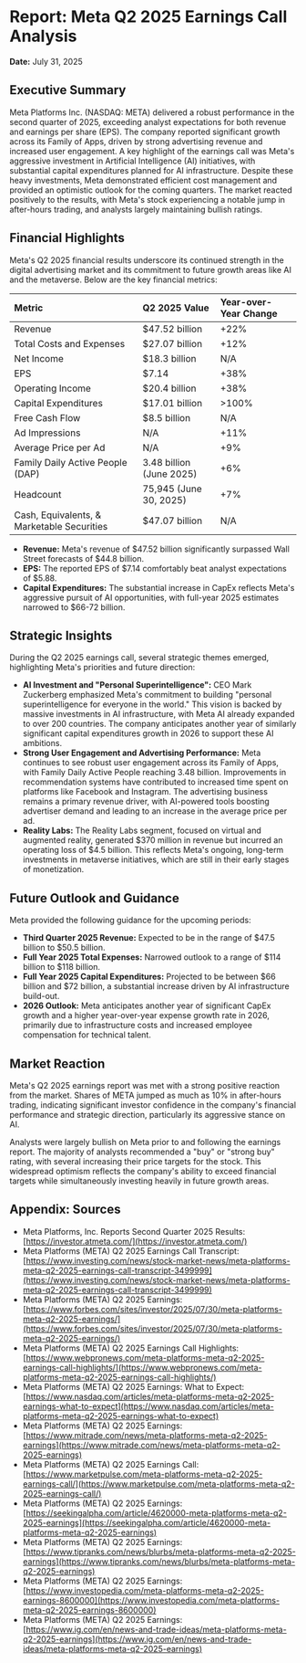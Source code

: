 # Report: Meta Q2 2025 Earnings Call Analysis

**Date:** July 31, 2025

## Executive Summary
Meta Platforms Inc. (NASDAQ: META) delivered a robust performance in the second quarter of 2025, exceeding analyst expectations for both revenue and earnings per share (EPS). The company reported significant growth across its Family of Apps, driven by strong advertising revenue and increased user engagement. A key highlight of the earnings call was Meta's aggressive investment in Artificial Intelligence (AI) initiatives, with substantial capital expenditures planned for AI infrastructure. Despite these heavy investments, Meta demonstrated efficient cost management and provided an optimistic outlook for the coming quarters. The market reacted positively to the results, with Meta's stock experiencing a notable jump in after-hours trading, and analysts largely maintaining bullish ratings.

## Financial Highlights
Meta's Q2 2025 financial results underscore its continued strength in the digital advertising market and its commitment to future growth areas like AI and the metaverse. Below are the key financial metrics:

| Metric                       | Q2 2025 Value      | Year-over-Year Change |
| :--------------------------- | :----------------- | :-------------------- |
| Revenue                      | $47.52 billion     | +22%                  |
| Total Costs and Expenses     | $27.07 billion     | +12%                  |
| Net Income                   | $18.3 billion      | N/A                   |
| EPS                          | $7.14              | +38%                  |
| Operating Income             | $20.4 billion      | +38%                  |
| Capital Expenditures         | $17.01 billion     | >100%                 |
| Free Cash Flow               | $8.5 billion       | N/A                   |
| Ad Impressions               | N/A                | +11%                  |
| Average Price per Ad         | N/A                | +9%                   |
| Family Daily Active People (DAP) | 3.48 billion (June 2025) | +6%                   |
| Headcount                    | 75,945 (June 30, 2025) | +7%                   |
| Cash, Equivalents, & Marketable Securities | $47.07 billion     | N/A                   |

*   **Revenue:** Meta's revenue of $47.52 billion significantly surpassed Wall Street forecasts of $44.8 billion.
*   **EPS:** The reported EPS of $7.14 comfortably beat analyst expectations of $5.88.
*   **Capital Expenditures:** The substantial increase in CapEx reflects Meta's aggressive pursuit of AI opportunities, with full-year 2025 estimates narrowed to $66-72 billion.

## Strategic Insights
During the Q2 2025 earnings call, several strategic themes emerged, highlighting Meta's priorities and future direction:

*   **AI Investment and "Personal Superintelligence":** CEO Mark Zuckerberg emphasized Meta's commitment to building "personal superintelligence for everyone in the world." This vision is backed by massive investments in AI infrastructure, with Meta AI already expanded to over 200 countries. The company anticipates another year of similarly significant capital expenditures growth in 2026 to support these AI ambitions.
*   **Strong User Engagement and Advertising Performance:** Meta continues to see robust user engagement across its Family of Apps, with Family Daily Active People reaching 3.48 billion. Improvements in recommendation systems have contributed to increased time spent on platforms like Facebook and Instagram. The advertising business remains a primary revenue driver, with AI-powered tools boosting advertiser demand and leading to an increase in the average price per ad.
*   **Reality Labs:** The Reality Labs segment, focused on virtual and augmented reality, generated $370 million in revenue but incurred an operating loss of $4.5 billion. This reflects Meta's ongoing, long-term investments in metaverse initiatives, which are still in their early stages of monetization.

## Future Outlook and Guidance
Meta provided the following guidance for the upcoming periods:

*   **Third Quarter 2025 Revenue:** Expected to be in the range of $47.5 billion to $50.5 billion.
*   **Full Year 2025 Total Expenses:** Narrowed outlook to a range of $114 billion to $118 billion.
*   **Full Year 2025 Capital Expenditures:** Projected to be between $66 billion and $72 billion, a substantial increase driven by AI infrastructure build-out.
*   **2026 Outlook:** Meta anticipates another year of significant CapEx growth and a higher year-over-year expense growth rate in 2026, primarily due to infrastructure costs and increased employee compensation for technical talent.

## Market Reaction
Meta's Q2 2025 earnings report was met with a strong positive reaction from the market. Shares of META jumped as much as 10% in after-hours trading, indicating significant investor confidence in the company's financial performance and strategic direction, particularly its aggressive stance on AI.

Analysts were largely bullish on Meta prior to and following the earnings report. The majority of analysts recommended a "buy" or "strong buy" rating, with several increasing their price targets for the stock. This widespread optimism reflects the company's ability to exceed financial targets while simultaneously investing heavily in future growth areas.

## Appendix: Sources

*   Meta Platforms, Inc. Reports Second Quarter 2025 Results: [https://investor.atmeta.com/](https://investor.atmeta.com/)
*   Meta Platforms (META) Q2 2025 Earnings Call Transcript: [https://www.investing.com/news/stock-market-news/meta-platforms-meta-q2-2025-earnings-call-transcript-3499999](https://www.investing.com/news/stock-market-news/meta-platforms-meta-q2-2025-earnings-call-transcript-3499999)
*   Meta Platforms (META) Q2 2025 Earnings: [https://www.forbes.com/sites/investor/2025/07/30/meta-platforms-meta-q2-2025-earnings/](https://www.forbes.com/sites/investor/2025/07/30/meta-platforms-meta-q2-2025-earnings/)
*   Meta Platforms (META) Q2 2025 Earnings Call Highlights: [https://www.webpronews.com/meta-platforms-meta-q2-2025-earnings-call-highlights/](https://www.webpronews.com/meta-platforms-meta-q2-2025-earnings-call-highlights/)
*   Meta Platforms (META) Q2 2025 Earnings: What to Expect: [https://www.nasdaq.com/articles/meta-platforms-meta-q2-2025-earnings-what-to-expect](https://www.nasdaq.com/articles/meta-platforms-meta-q2-2025-earnings-what-to-expect)
*   Meta Platforms (META) Q2 2025 Earnings: [https://www.mitrade.com/news/meta-platforms-meta-q2-2025-earnings](https://www.mitrade.com/news/meta-platforms-meta-q2-2025-earnings)
*   Meta Platforms (META) Q2 2025 Earnings Call: [https://www.marketpulse.com/meta-platforms-meta-q2-2025-earnings-call/](https://www.marketpulse.com/meta-platforms-meta-q2-2025-earnings-call/)
*   Meta Platforms (META) Q2 2025 Earnings: [https://seekingalpha.com/article/4620000-meta-platforms-meta-q2-2025-earnings](https://seekingalpha.com/article/4620000-meta-platforms-meta-q2-2025-earnings)
*   Meta Platforms (META) Q2 2025 Earnings: [https://www.tipranks.com/news/blurbs/meta-platforms-meta-q2-2025-earnings](https://www.tipranks.com/news/blurbs/meta-platforms-meta-q2-2025-earnings)
*   Meta Platforms (META) Q2 2025 Earnings: [https://www.investopedia.com/meta-platforms-meta-q2-2025-earnings-8600000](https://www.investopedia.com/meta-platforms-meta-q2-2025-earnings-8600000)
*   Meta Platforms (META) Q2 2025 Earnings: [https://www.ig.com/en/news-and-trade-ideas/meta-platforms-meta-q2-2025-earnings](https://www.ig.com/en/news-and-trade-ideas/meta-platforms-meta-q2-2025-earnings)
